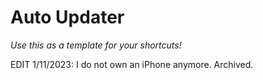 # Auto Updater
*Use this as a template for your shortcuts!*

EDIT 1/11/2023: I do not own an iPhone anymore. Archived.
